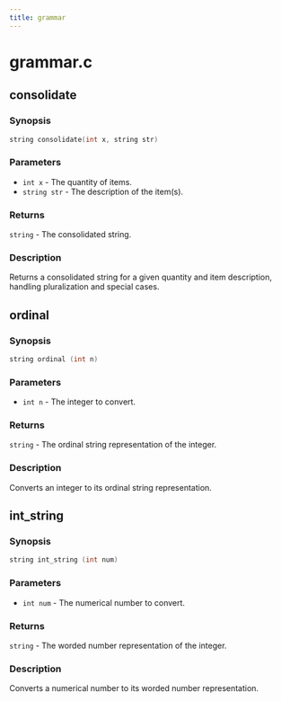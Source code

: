 ```yaml
---
title: grammar
---
```

# grammar.c

## consolidate

### Synopsis

```c
string consolidate(int x, string str)
```

### Parameters

* `int x` - The quantity of items.
* `string str` - The description of the item(s).

### Returns

`string` - The consolidated string.

### Description

Returns a consolidated string for a given quantity and item
description, handling pluralization and special cases.

## ordinal

### Synopsis

```c
string ordinal (int n)
```

### Parameters

* `int n` - The integer to convert.

### Returns

`string` - The ordinal string representation of the integer.

### Description

Converts an integer to its ordinal string representation.

## int_string

### Synopsis

```c
string int_string (int num)
```

### Parameters

* `int num` - The numerical number to convert.

### Returns

`string` - The worded number representation of the integer.

### Description

Converts a numerical number to its worded number representation.

